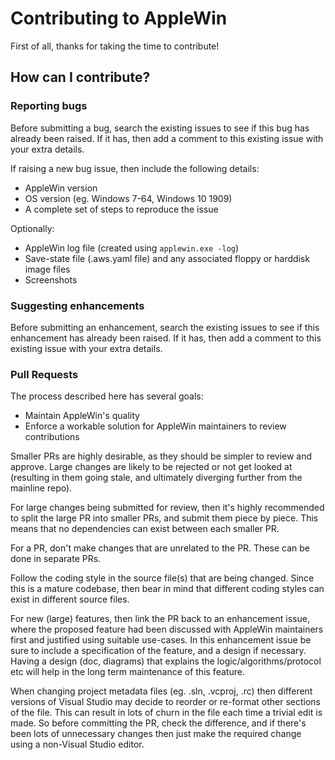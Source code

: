 # Contributing to AppleWin

First of all, thanks for taking the time to contribute!

## How can I contribute?

### Reporting bugs

Before submitting a bug, search the existing issues to see if this bug has already been raised. If it has, then add a comment to this existing issue with your extra details.

If raising a new bug issue, then include the following details:
- AppleWin version
- OS version (eg. Windows 7-64, Windows 10 1909)
- A complete set of steps to reproduce the issue

Optionally:
- AppleWin log file (created using `applewin.exe -log`)
- Save-state file (.aws.yaml file) and any associated floppy or harddisk image files
- Screenshots

### Suggesting enhancements

Before submitting an enhancement, search the existing issues to see if this enhancement has already been raised. If it has, then add a comment to this existing issue with your extra details.

### Pull Requests

The process described here has several goals:
- Maintain AppleWin's quality
- Enforce a workable solution for AppleWin maintainers to review contributions

Smaller PRs are highly desirable, as they should be simpler to review and approve. Large changes are likely to be rejected or not get looked at (resulting in them going stale, and ultimately diverging further from the mainline repo).

For large changes being submitted for review, then it's highly recommended to split the large PR into smaller PRs, and submit them piece by piece. This means that no dependencies can exist between each smaller PR.

For a PR, don't make changes that are unrelated to the PR. These can be done in separate PRs.

Follow the coding style in the source file(s) that are being changed. Since this is a mature codebase, then bear in mind that different coding styles can exist in different source files.

For new (large) features, then link the PR back to an enhancement issue, where the proposed feature had been discussed with AppleWin maintainers first and justified using suitable use-cases. In this enhancement issue be sure to include a specification of the feature, and a design if necessary. Having a design (doc, diagrams) that explains the logic/algorithms/protocol etc will help in the long term maintenance of this feature.

When changing project metadata files (eg. .sln, .vcproj, .rc) then different versions of Visual Studio may decide to reorder or re-format other sections of the file. This can result in lots of churn in the file each time a trivial edit is made. So before committing the PR, check the difference, and if there's been lots of unnecessary changes then just make the required change using a non-Visual Studio editor.
